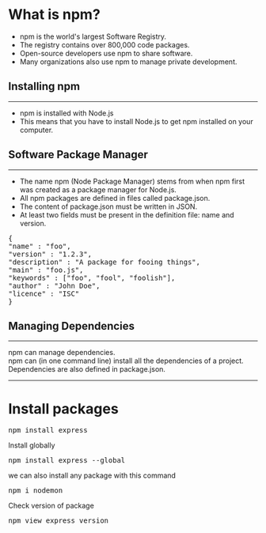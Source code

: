 # What is npm?
<ul>
<li>npm is the world's largest Software Registry.</li>
<li>The registry contains over 800,000 code packages.</li>
<li>Open-source developers use npm to share software.</li>
<li>Many organizations also use npm to manage private development.</li>
</ul>

## Installing npm
<hr>
<ul>
<li>npm is installed with Node.js</li>

<li>This means that you have to install Node.js to get npm installed on your computer.</li>
</ul>

## Software Package Manager

<hr>
<ul>
<li>The name npm (Node Package Manager) stems from when npm first was created as a package manager for Node.js.</li>
<li>All npm packages are defined in files called package.json.</li>
<li>The content of package.json must be written in JSON.</li><li>At least two fields must be present in the definition file: name and version.</li>
</ul>
<pre>{
"name" : "foo",
"version" : "1.2.3",
"description" : "A package for fooing things",
"main" : "foo.js",
"keywords" : ["foo", "fool", "foolish"],
"author" : "John Doe",
"licence" : "ISC"
}</pre>

## Managing Dependencies
<hr>
npm can manage dependencies.
<br>
npm can (in one command line) install all the dependencies of a project.
<br>
Dependencies are also defined in package.json.
<hr>

# Install packages
<pre>npm install express</pre>
Install globally
<pre>npm install express --global</pre>
we can also install any package with this command
<pre>npm i nodemon</pre>
Check version of package
<pre>npm view express version</pre>

